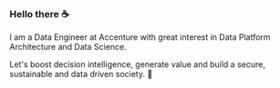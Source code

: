 ### Hello there ☕

I am a Data Engineer at Accenture with great interest in Data Platform Architecture and Data Science.


Let's boost decision intelligence, generate value and build a secure, sustainable and data driven society. 🚀
